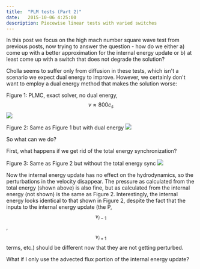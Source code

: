 ```yaml
---
title:  "PLM tests (Part 2)"
date:   2015-10-06 4:25:00
description: Piecewise linear tests with varied switches 
---
```


In this post we focus on the high mach number square wave test from 
previous posts, now trying to answer the question - how do we either 
a) come up with a better approximation for the internal energy update 
or b) at least come up with a switch that does not degrade the solution?

Cholla seems to suffer only from diffusion in these tests, which isn't 
a scenario we expect dual energy to improve. However, we certainly don't 
want to employ a dual energy method that makes the solution worse:

Figure 1: PLMC, exact solver, no dual energy, $$v \approx 800 c_s$$
<img src="{{ site.url }}assets/images/PLMC_exact_M800_node.png">

Figure 2: Same as Figure 1 but with dual energy
<img src="{{ site.url }}assets/images/PLMC_exact_M800_de.png">

So what can we do?

First, what happens if we get rid of the total energy synchronization?

Figure 3: Same as Figure 2 but without the total energy sync
<img src="{{ site.url }}assets/images/PLMC_de_nosync.png">

Now the internal energy update has no effect on the hydrodynamics, so the 
perturbations in the velocity disappear. The pressure as calculated from the
total energy (shown above) is also fine, but as calculated from the internal 
energy (not shown) is the same as Figure 2. Interestingly, the internal energy 
looks identical to that shown in Figure 2, despite the fact that the inputs to 
the internal energy update (the P, $$v_{i-1}$$, $$v_{i+1}$$ terms, etc.) should 
be different now that they are not getting perturbed.

What if I only use the advected flux portion of the internal energy update?
